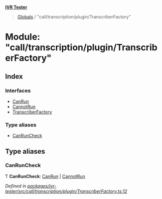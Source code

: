 **[IVR Tester](../README.md)**

> [Globals](../README.md) / "call/transcription/plugin/TranscriberFactory"

# Module: "call/transcription/plugin/TranscriberFactory"

## Index

### Interfaces

* [CanRun](../interfaces/_call_transcription_plugin_transcriberfactory_.canrun.md)
* [CannotRun](../interfaces/_call_transcription_plugin_transcriberfactory_.cannotrun.md)
* [TranscriberFactory](../interfaces/_call_transcription_plugin_transcriberfactory_.transcriberfactory.md)

### Type aliases

* [CanRunCheck](_call_transcription_plugin_transcriberfactory_.md#canruncheck)

## Type aliases

### CanRunCheck

Ƭ  **CanRunCheck**: [CanRun](../interfaces/_call_transcription_plugin_transcriberfactory_.canrun.md) \| [CannotRun](../interfaces/_call_transcription_plugin_transcriberfactory_.cannotrun.md)

*Defined in [packages/ivr-tester/src/call/transcription/plugin/TranscriberFactory.ts:12](https://github.com/SketchingDev/ivr-tester/blob/aa015fb/packages/ivr-tester/src/call/transcription/plugin/TranscriberFactory.ts#L12)*
